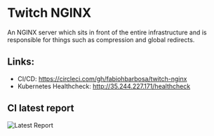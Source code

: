 Twitch NGINX
======================
An NGINX server which sits in front of the entire infrastructure and is responsible for things such as compression and global redirects.

## Links:

- CI/CD: https://circleci.com/gh/fabiohbarbosa/twitch-nginx
- Kubernetes Healthcheck: http://35.244.227.171/healthcheck

## CI latest report
![Latest Report](https://lh3.googleusercontent.com/YZLZlvzLTbr1CCS1w1NQgxpJpryE6cL1ruWCj4egWoXVCJLhWtX1ZPD2rIO1hFCNm5ZeNOiLB4hGJ9hjizsG=w2880-h1462-rw)
